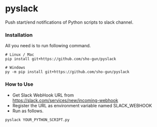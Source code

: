 # pyslack
Push start/end notifications of Python scripts to slack channel.

### Installation
All you need is to run following command.
```
# Linux / Mac
pip install git+https://github.com/sho-gun/pyslack

# Windows
py -m pip install git+https://github.com/sho-gun/pyslack
```

### How to Use
- Get Slack WebHook URL from https://slack.com/services/new/incoming-webhook
- Register the URL as environment variable named SLACK_WEBHOOK
- Run as follows.
```
pyslack YOUR_PYTHON_SCRIPT.py
```
